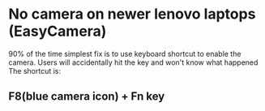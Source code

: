 # No camera on newer lenovo laptops \(EasyCamera\)

90% of the time simplest fix is to use keyboard shortcut to enable the camera. Users will accidentally hit the key and won't know what happened  
The shortcut is:

## F8\(blue camera icon\) + Fn key

